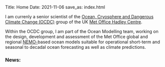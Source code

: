 Title: Home
Date: 2021-11-06
save_as: index.html

I am currenly a senior scientist of the [Ocean, Cryosphere and Dangerous Climate Change (OCDC)](https://www.metoffice.gov.uk/research/approach/our-research-staff/cryosphere-oceans) group of the UK [Met Office Hadley Centre](https://www.metoffice.gov.uk/weather/climate/met-office-hadley-centre/index). 

Within the OCDC group, I am part of the Ocean Modelling team, working on the design, development and assessment of the Met Office global and regional [NEMO-](https://www.nemo-ocean.eu/)based ocean models suitable for operational short-term and seasonal to decadal ocean forecasting as well as climate predictions.

### News:
 
